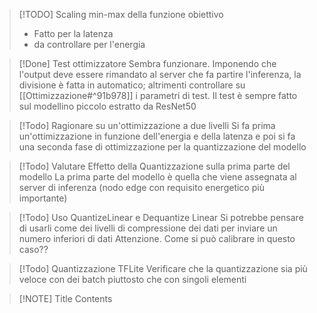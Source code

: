 
> [!TODO] Scaling min-max della funzione obiettivo
> - Fatto per la latenza
> - da controllare per l'energia

> [!Done] Test ottimizzatore
> Sembra funzionare.
> Imponendo che l'output deve essere rimandato al server che fa partire l'inferenza, la divisione è fatta in automatico; altrimenti controllare su [[Ottimizzazione#^91b978]] i parametri di test.
> Il test è sempre fatto sul modellino piccolo estratto da ResNet50

> [!Todo] Ragionare su un'ottimizzazione a due livelli
> Si fa prima un'ottimizzazione in funzione dell'energia e della latenza e poi si fa una seconda fase di ottimizzazione per la quantizzazione del modello

> [!Todo] Valutare Effetto della Quantizzazione sulla prima parte del modello
> La prima parte del modello è quella che viene assegnata al server di inferenza (nodo edge con requisito energetico più importante)

> [!Todo] Uso QuantizeLinear e Dequantize Linear
> Si potrebbe pensare di usarli come dei livelli di compressione dei dati per inviare un numero inferiori di dati
> Attenzione. Come si può calibrare in questo caso??

> [!Todo] Quantizzazione TFLite
> Verificare che la quantizzazione sia più veloce con dei batch piuttosto che con singoli elementi





> [!NOTE] Title
> Contents

